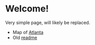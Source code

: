 <link rel='stylesheet' href='https://cdn.jsdelivr.net/gh/kognise/water.css@latest/dist/dark.css'>

# Welcome!
Very simple page, will likely be replaced.  
* Map of [Atlanta](https://fradley.github.io/Atlanta-Neighborhoods/Figures/atl_crime_map.html)  
* Old [readme](readme.md)
